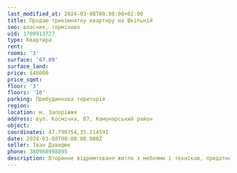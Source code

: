 ```yaml
---
last_modified_at: 2024-03-08T00:00:00+02:00
title: Продаю трикімнатну квартиру на Шкільній
seo: власник, терміново
uid: 1709913727
type: Квартира
rent:
rooms: '3'
surface: '67.09'
surface_land:
price: $48000
price_sqmt:
floor: '3'
floors: '10'
parking: Прибудинкова територія
region:
location: м. Запоріжжя
address: вул. Космічна, 87, Комунарський район
object:
coordinates: 47.790754,35.214591
date: 2024-03-08T00:00:00.000Z
seller: Іван Давидюк
phone: 380988998895
description: Вторинне відремтоване житло з меблями і технікою, придатне і готове для проживання
---
```

